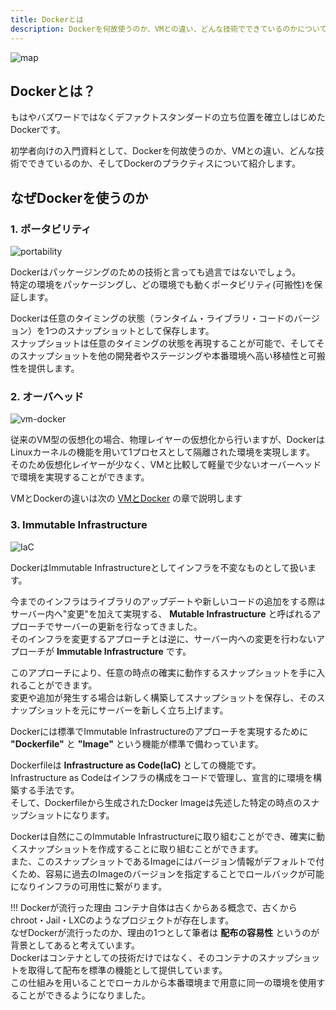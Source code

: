```yaml
---
title: Dockerとは
description: Dockerを何故使うのか、VMとの違い、どんな技術でできているのかについて紹介します。
---
```


![map](imgs/map.png)

## Dockerとは？
もはやバズワードではなくデファクトスタンダードの立ち位置を確立しはじめたDockerです。  

初学者向けの入門資料として、Dockerを何故使うのか、VMとの違い、どんな技術でできているのか、そしてDockerのプラクティスについて紹介します。

## なぜDockerを使うのか

### 1. ポータビリティ
![portability](imgs/portability.png)

Dockerはパッケージングのための技術と言っても過言ではないでしょう。  
特定の環境をパッケージングし、どの環境でも動くポータビリティ(可搬性)を保証します。

Dockerは任意のタイミングの状態（ランタイム・ライブラリ・コードのバージョン）を1つのスナップショットとして保存します。  
スナップショットは任意のタイミングの状態を再現することが可能で、そしてそのスナップショットを他の開発者やステージングや本番環境へ高い移植性と可搬性を提供します。

### 2. オーバヘッド
![vm-docker](imgs/vm-docker.png)

従来のVM型の仮想化の場合、物理レイヤーの仮想化から行いますが、DockerはLinuxカーネルの機能を用いて1プロセスとして隔離された環境を実現します。  
そのため仮想化レイヤーが少なく、VMと比較して軽量で少ないオーバーヘッドで環境を実現することができます。

VMとDockerの違いは次の [VMとDocker](../vm-docker) の章で説明します

### 3. Immutable Infrastructure
![IaC](imgs/iac.png)

DockerはImmutable Infrastructureとしてインフラを不変なものとして扱います。  

今までのインフラはライブラリのアップデートや新しいコードの追加をする際はサーバー内へ"変更"を加えて実現する、 **Mutable Infrastructure** と呼ばれるアプローチでサーバーの更新を行なってきました。  
そのインフラを変更するアプローチとは逆に、サーバー内への変更を行わないアプローチが **Immutable Infrastructure** です。  

このアプローチにより、任意の時点の確実に動作するスナップショットを手に入れることができます。  
変更や追加が発生する場合は新しく構築してスナップショットを保存し、そのスナップショットを元にサーバーを新しく立ち上げます。  

Dockerには標準でImmutable Infrastructureのアプローチを実現するために **"Dockerfile"** と **"Image"** という機能が標準で備わっています。  

Dockerfileは **Infrastructure as Code(IaC)** としての機能です。  
Infrastructure as Codeはインフラの構成をコードで管理し、宣言的に環境を構築する手法です。  
そして、Dockerfileから生成されたDocker Imageは先述した特定の時点のスナップショットになります。  

Dockerは自然にこのImmutable Infrastructureに取り組むことができ、確実に動くスナップショットを作成することに取り組むことができます。  
また、このスナップショットであるImageにはバージョン情報がデフォルトで付くため、容易に過去のImageのバージョンを指定することでロールバックが可能になりインフラの可用性に繋がります。

!!! Dockerが流行った理由
    コンテナ自体は古くからある概念で、古くからchroot・Jail・LXCのようなプロジェクトが存在します。  
    なぜDockerが流行ったのか、理由の1つとして筆者は **配布の容易性** というのが背景としてあると考えています。  
    Dockerはコンテナとしての技術だけではなく、そのコンテナのスナップショットを取得して配布を標準の機能として提供しています。  
    この仕組みを用いることでローカルから本番環境まで用意に同一の環境を使用することができるようになりました。
